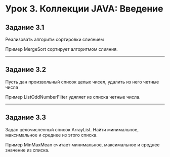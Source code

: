 Урок 3. Коллекции JAVA: Введение
=========================================

## Задание 3.1
Реализовать алгоритм сортировки слиянием

Пример MergeSort сортирует алгоритмом слияния.
____

## Задание 3.2
Пусть дан произвольный список целых чисел, удалить из него четные числа

Пример ListOddNumberFilter удяляет из списка четные числа.

____

## Задание 3.3
Задан целочисленный список ArrayList. Найти минимальное, максимальное и среднее из этого списка.

Пример MinMaxMean считает минимальное, максимальное и среднее значение из списка.
